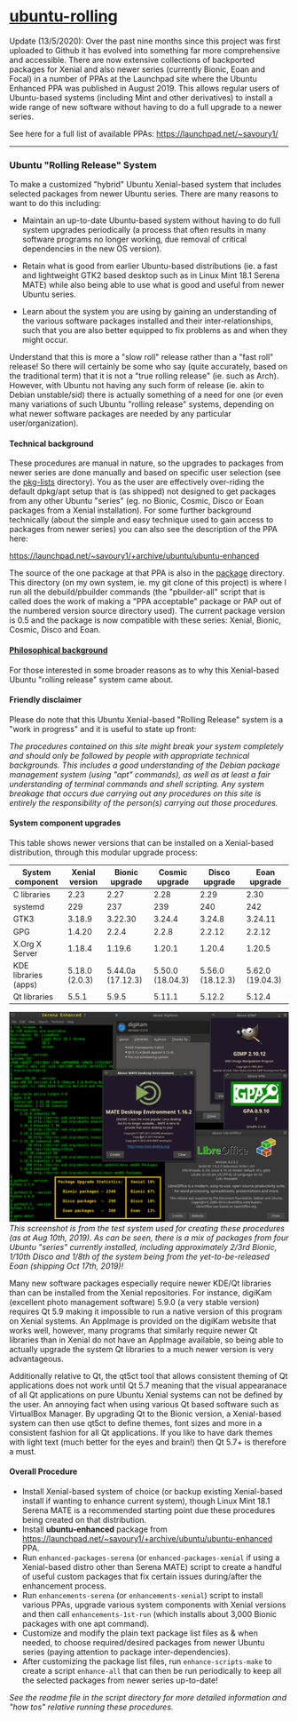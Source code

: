 # [ubuntu-rolling](https://github.com/savoury1/ubuntu-rolling)
Update (13/5/2020): Over the past nine months since this project was first uploaded to Github it has evolved into something far more comprehensive and accessible. There are now extensive collections of backported packages for Xenial and also newer series (currently Bionic, Eoan and Focal) in a number of PPAs at the Launchpad site where the Ubuntu Enhanced PPA was published in August 2019. This allows regular users of Ubuntu-based systems (including Mint and other derivatives) to install a wide range of new software without having to do a full upgrade to a newer series.

See here for a full list of available PPAs: https://launchpad.net/~savoury1/

------

### Ubuntu "Rolling Release" System

To make a customized "hybrid" Ubuntu Xenial-based system that includes selected packages from newer Ubuntu series. There are many reasons to want to do this including:

* Maintain an up-to-date Ubuntu-based system without having to do full system upgrades periodically (a process that often results in many software programs no longer working, due removal of critical dependencies in the new OS version).

* Retain what is good from earlier Ubuntu-based distributions (ie. a fast and lightweight GTK2 based desktop such as in Linux Mint 18.1 Serena MATE) while also being able to use what is good and useful from newer Ubuntu series.

* Learn about the system you are using by gaining an understanding of the various software packages installed and their inter-relationships, such that you are also better equipped to fix problems as and when they might occur.

Understand that this is more a "slow roll" release rather than a "fast roll" release! So there will certainly be some who say (quite accurately, based on the traditional term) that it is not a "true rolling release" (ie. such as Arch). However, with Ubuntu not having any such form of release (ie. akin to Debian unstable/sid) there is actually something of a need for one (or even many variations of such Ubuntu "rolling release" systems, depending on what newer software packages are needed by any particular user/organization).

#### Technical background

These procedures are manual in nature, so the upgrades to packages from newer series are done manually and based on specific user selection (see the [pkg-lists](pkg-lists) directory). You as the user are effectively over-riding the default dpkg/apt setup that is (as shipped) not designed to get packages from any other Ubuntu "series" (eg. no Bionic, Cosmic, Disco or Eoan packages from a Xenial installation). For some further background technically (about the simple and easy technique used to gain access to packages from newer series) you can also see the description of the PPA here:

https://launchpad.net/~savoury1/+archive/ubuntu/ubuntu-enhanced

The source of the one package at that PPA is also in the [package](package) directory. This directory (on my own system, ie. my git clone of this project) is where I run all the debuild/pbuilder commands (the "pbuilder-all" script that is called does the work of making a "PPA acceptable" package or PAP out of the numbered version source directory used). The current package version is 0.5 and the package is now compatible with these series: Xenial, Bionic, Cosmic, Disco and Eoan.

#### [Philosophical background](PHIL101.md)

For those interested in some broader reasons as to why this Xenial-based Ubuntu "rolling release" system came about.

#### Friendly disclaimer

Please do note that this Ubuntu Xenial-based "Rolling Release" system is a "work in progress" and it is useful to state up front:

*The procedures contained on this site might break your system completely and should only be followed by people with appropriate technical backgrounds. This includes a good understanding of the Debian package management system (using "apt" commands), as well as at least a fair understanding of terminal commands and shell scripting. Any system breakage that occurs due carrying out any procedures on this site is entirely the responsibility of the person(s) carrying out those procedures.*

#### System component upgrades

This table shows newer versions that can be installed on a Xenial-based distribution, through this modular upgrade process:

System component | Xenial version | Bionic upgrade | Cosmic upgrade | Disco upgrade | Eoan upgrade
---------------- | -------------- | -------------- | -------------- | ------------- | ------------
C libraries | 2.23 | 2.27 | 2.28 | 2.29 | 2.30
systemd | 229 | 237 | 239 | 240 | 242
GTK3 | 3.18.9 | 3.22.30 | 3.24.4 | 3.24.8 | 3.24.11
GPG | 1.4.20 | 2.2.4 | 2.2.8 | 2.2.12 | 2.2.12
X.Org X Server | 1.18.4 | 1.19.6 | 1.20.1 | 1.20.4 | 1.20.5
KDE libraries (apps) | 5.18.0 (2.0.3) | 5.44.0a (17.12.3) | 5.50.0 (18.04.3) | 5.56.0 (18.12.3) | 5.62.0 (19.04.3)
Qt libraries | 5.5.1 | 5.9.5 | 5.11.1 | 5.12.2 | 5.12.4

![Serena Enhanced](images/Serena-Enhanced.png)
*This screenshot is from the test system used for creating these procedures (as at Aug 10th, 2019). As can be seen, there is a mix of packages from four Ubuntu "series" currently installed, including approximately 2/3rd Bionic, 1/10th Disco and 1/8th of the system being from the yet-to-be-released Eoan (shipping Oct 17th, 2019)!*

Many new software packages especially require newer KDE/Qt libraries than can be installed from the Xenial repositories. For instance, digiKam (excellent photo management software) 5.9.0 (a very stable version) requires Qt 5.9 making it impossible to run a native version of this program on Xenial systems. An AppImage is provided on the digiKam website that works well, however, many programs that similarly require newer Qt libraries than in Xenial do not have an AppImage available, so being able to actually upgrade the system Qt libraries to a much newer version is very advantageous.

Additionally relative to Qt, the qt5ct tool that allows consistent theming of Qt applications does not work until Qt 5.7 meaning that the visual appearanace of all Qt applications on pure Ubuntu Xenial systems can not be defined by the user. An annoying fact when using various Qt based software such as VirtualBox Manager. By upgrading Qt to the Bionic version, a Xenial-based system can then use qt5ct to define themes, font sizes and more in a consistent fashion for all Qt applications. If you like to have dark themes with light text (much better for the eyes and brain!) then Qt 5.7+ is therefore a must.

#### Overall Procedure

* Install Xenial-based system of choice (or backup existing Xenial-based install if wanting to enhance current system), though Linux Mint 18.1 Serena MATE is a recommended starting point due these procedures being created on that distribution.
* Install **ubuntu-enhanced** package from https://launchpad.net/~savoury1/+archive/ubuntu/ubuntu-enhanced PPA.
* Run `enhanced-packages-serena` (or `enhanced-packages-xenial` if using a Xenial-based distro other than Serena MATE) script to create a handful of useful custom packages that fix certain issues during/after the enhancement process.
* Run `enhancements-serena` (or `enhancements-xenial`) script to install various PPAs, upgrade various system components with Xenial versions and then call `enhancements-1st-run` (which installs about 3,000 Bionic packages with one apt command).
* Customize and modify the plain text package list files as & when needed, to choose required/desired packages from newer Ubuntu series (paying attention to package inter-dependencies).
* After customizing the package list files, run `enhance-scripts-make` to create a script `enhance-all` that can then be run periodically to keep all the selected packages from newer series up-to-date!

*See the readme file in the script directory for more detailed information and "how tos" relative running these procedures.*